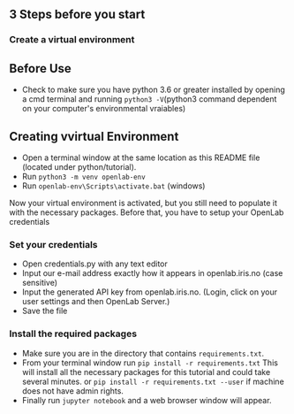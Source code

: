 ## 3 Steps before you start
### Create a virtual environment

## Before Use
- Check to make sure you have python 3.6 or greater installed by opening a cmd terminal and running
    `python3 -V`(python3 command dependent on your computer's environmental vraiables)

## Creating vvirtual Environment
- Open a terminal window at the same location as this README file (located under python/tutorial). 
- Run `python3 -m venv openlab-env`
- Run `openlab-env\Scripts\activate.bat` (windows)

Now your virtual environment is activated, but you still need to populate it with the necessary packages. Before that, you have to setup your OpenLab credentials

### Set your credentials
- Open credentials.py with any text editor
- Input our e-mail address exactly how it appears in openlab.iris.no (case sensitive)
- Input the generated API key from openlab.iris.no. (Login, click on your user settings and then OpenLab Server.)
- Save the file

### Install the required packages
- Make sure you are in the directory that contains `requirements.txt`. 
- From your terminal window run `pip install -r requirements.txt` This will install all the necessary packages for this tutorial and could take several minutes.
                            or `pip install -r requirements.txt --user` if machine does not have admin rights.
- Finally run `jupyter notebook` and a web browser window will appear.  